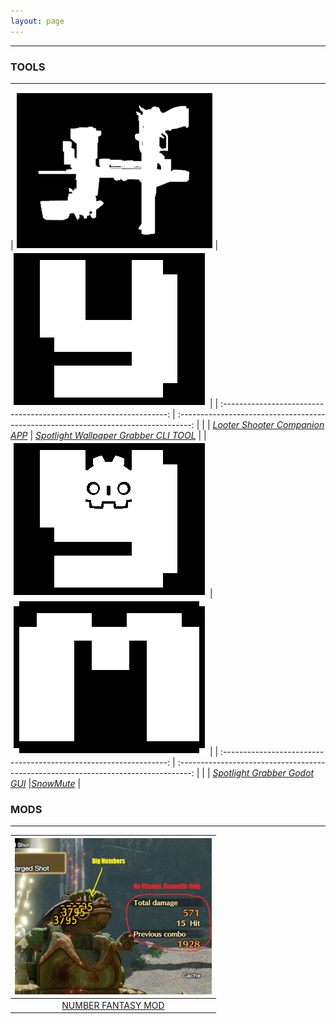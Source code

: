 ```yaml
---
layout: page
---
```

---
### TOOLS
---

|             ![BL3ICON.PNG](assets/img/lad/BL3ICON.png)             |                         ![YIcon.PNG](assets/img/YIcon.png)                          |
| :----------------------------------------------------------------: | :---------------------------------------------------------------------------------: |  |
| [*Looter Shooter Companion APP*](https://github.com/Hoodstrats/L.A.D) | [*Spotlight Wallpaper Grabber CLI TOOL*](https://www.nuget.org/packages/SpotYoink/) |
|             ![YIconGodot.PNG](assets/img/YIconGodot.png)             |             ![MicMuterIcon.PNG](assets/img/Snowball.png)              |
| :----------------------------------------------------------------: | :---------------------------------------------------------------------------------: |  |
| [*Spotlight Grabber Godot GUI*](https://github.com/Hoodstrats/SpotYoinkGD) |[*SnowMute*](https://github.com/Hoodstrats/SnowMute) |

### MODS
---

|             ![closeuprise](assets/img/mhrisedmg/closeupdmgsmall.png) | 
| :----------------------------------------------------------------: |
| [NUMBER FANTASY MOD](https://www.nexusmods.com/monsterhunterrise/mods/720) |
